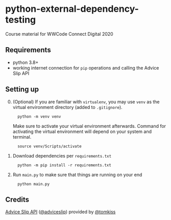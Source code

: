 # python-external-dependency-testing
Course material for WWCode Connect Digital 2020

## Requirements

- python 3.8+
- working internet connection for `pip` operations and calling the Advice Slip API

## Setting up

0. (Optional) If you are familiar with `virtualenv`, you may use `venv` as the virtual environment directory (added to `.gitignore`).

    ```
      python -m venv venv
    ```

    Make sure to activate your virtual environment afterwards. Command for activating the virtual environment will depend on your system and terminal.

    ```
      source venv/Scripts/activate
    ```

1. Download dependencies per `requirements.txt`

    ```
      python -m pip install -r requirements.txt
    ```

2. Run `main.py` to make sure that things are running on your end


    ```
      python main.py
    ```

## Credits

[Advice Slip API](https://api.adviceslip.com/) ([@adviceslip](https://twitter.com/adviceslip)) provided by [@tomkiss](https://twitter.com/tomkiss)
